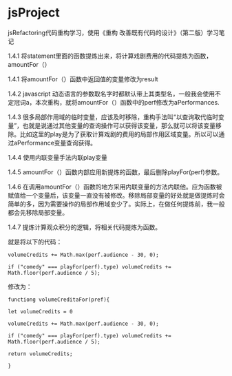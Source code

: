 # jsProject
jsRefactoring代码重构学习，使用《重构 改善既有代码的设计》（第二版）学习笔记

1.4.1 将statement里面的函数提炼出来，将计算戏剧费用的代码提炼为函数，amountFor（）

1.4.1 将amountFor（）函数中返回值的变量修改为result

1.4.2 javascript 动态语言的参数取名字时都默认带上其类型名，一般我会使用不定冠词a，本次重构，就将amountFor（）函数中的perf修改为aPerformances.

1.4.3 很多局部作用域的临时变量，应该及时移除，重构手法叫“以查询取代临时变量”，也就是说通过其他变量的查询操作可以获得该变量，那么就可以将该变量移除。比如这里的play是为了获取计算戏剧的费用的局部作用区域变量。所以可以通过aPerformance变量查询获得。

1.4.4 使用内联变量手法内联play变量

1.4.5 amountFor（）函数内部应用新提炼的函数，最后删除playFor(perf)参数。

1.4.6 在调用amountFor（）函数的地方采用内联变量的方法内联他。应为函数被赋值给一个变量后，该变量一直没有被修改。移除局部变量的好处就是做提炼时会简单的多，因为需要操作的局部作用域变少了。实际上，在做任何提炼前，我一般都会先移除局部变量。

1.4.7 提炼计算观众积分的逻辑，将相关代码提炼为函数。

就是将以下的代码：

```
volumeCredits += Math.max(perf.audience - 30, 0);

if ("comedy" === playFor(perf).type) volumeCredits += Math.floor(perf.audience / 5);
```

修改为：
```
functiong volumeCreditaFor(pref){

let volumeCredits = 0

volumeCredits += Math.max(perf.audience - 30, 0);

if ("comedy" === playFor(perf).type) volumeCredits += Math.floor(perf.audience / 5);

return volumeCredits;

}

```
